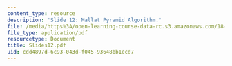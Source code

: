 ```yaml
---
content_type: resource
description: 'Slide 12: Mallat Pyramid Algorithm.'
file: /media/https%3A/open-learning-course-data-rc.s3.amazonaws.com/18-327-wavelets-filter-banks-and-applications-spring-2003/cdd4897d6c93043df04593648bb1ecd7_Slides12.pdf
file_type: application/pdf
resourcetype: Document
title: Slides12.pdf
uid: cdd4897d-6c93-043d-f045-93648bb1ecd7
---
```

